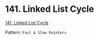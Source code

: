 # 141. Linked List Cycle

[141. Linked List Cycle](https://leetcode.com/problems/linked-list-cycle/description/)

Pattern: `Fast & Slow Pointers`